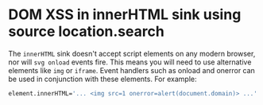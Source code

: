 # DOM XSS in innerHTML sink using source location.search

The `innerHTML` sink doesn't accept script elements on any modern browser, nor will `svg onload` events fire.
This means you will need to use alternative elements like `img` or `iframe`. Event handlers such as onload and onerror can be used in conjunction with these elements. For example:
```bash
element.innerHTML='... <img src=1 onerror=alert(document.domain)> ...'
```
